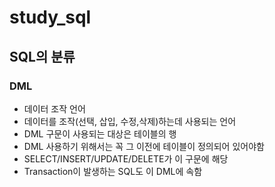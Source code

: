 # study_sql


## SQL의 분류

### DML

* 데이터 조작 언어
* 데이터를 조작(선택, 삽입, 수정,삭제)하는데 사용되는 언어
* DML 구문이 사용되는 대상은 테이블의 행
* DML 사용하기 위해서는 꼭 그 이전에 테이블이 정의되어 있어야함
* SELECT/INSERT/UPDATE/DELETE가 이 구문에 해당
* Transaction이 발생하는 SQL도 이 DML에 속함